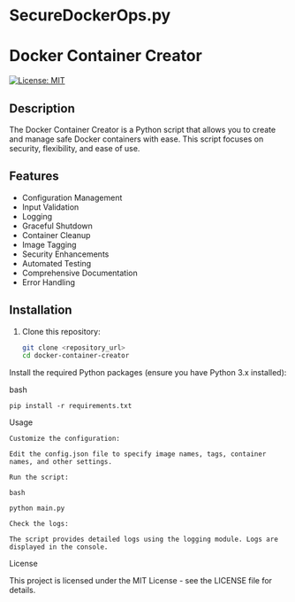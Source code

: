 # SecureDockerOps.py

# Docker Container Creator

[![License: MIT](https://img.shields.io/badge/License-MIT-yellow.svg)](https://opensource.org/licenses/MIT)

## Description

The Docker Container Creator is a Python script that allows you to create and manage safe Docker containers with ease. This script focuses on security, flexibility, and ease of use.

## Features

- Configuration Management
- Input Validation
- Logging
- Graceful Shutdown
- Container Cleanup
- Image Tagging
- Security Enhancements
- Automated Testing
- Comprehensive Documentation
- Error Handling

## Installation

1. Clone this repository:

   ```bash
   git clone <repository_url>
   cd docker-container-creator
Install the required Python packages (ensure you have Python 3.x installed):

bash

    pip install -r requirements.txt

Usage

    Customize the configuration:

    Edit the config.json file to specify image names, tags, container names, and other settings.

    Run the script:

    bash

    python main.py

    Check the logs:

    The script provides detailed logs using the logging module. Logs are displayed in the console.

License

This project is licensed under the MIT License - see the LICENSE file for details.
